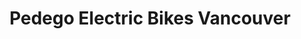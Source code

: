 ---
title: "Pedego Electric Bikes Vancouver"
url: /vancouver/pedego-electric-bikes-vancouver/
shop: bicycle
---